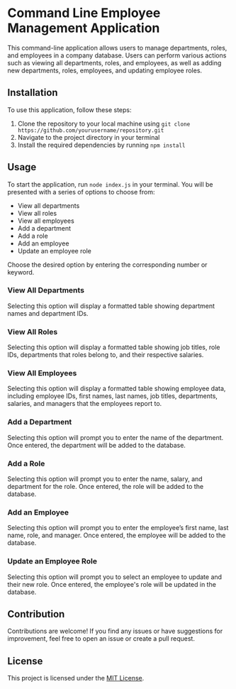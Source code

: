 # Command Line Employee Management Application

This command-line application allows users to manage departments, roles, and employees in a company database. Users can perform various actions such as viewing all departments, roles, and employees, as well as adding new departments, roles, employees, and updating employee roles.

## Installation

To use this application, follow these steps:

1. Clone the repository to your local machine using `git clone https://github.com/yourusername/repository.git`
2. Navigate to the project directory in your terminal
3. Install the required dependencies by running `npm install`

## Usage

To start the application, run `node index.js` in your terminal. You will be presented with a series of options to choose from:

- View all departments
- View all roles
- View all employees
- Add a department
- Add a role
- Add an employee
- Update an employee role

Choose the desired option by entering the corresponding number or keyword.

### View All Departments

Selecting this option will display a formatted table showing department names and department IDs.

### View All Roles

Selecting this option will display a formatted table showing job titles, role IDs, departments that roles belong to, and their respective salaries.

### View All Employees

Selecting this option will display a formatted table showing employee data, including employee IDs, first names, last names, job titles, departments, salaries, and managers that the employees report to.

### Add a Department

Selecting this option will prompt you to enter the name of the department. Once entered, the department will be added to the database.

### Add a Role

Selecting this option will prompt you to enter the name, salary, and department for the role. Once entered, the role will be added to the database.

### Add an Employee

Selecting this option will prompt you to enter the employee’s first name, last name, role, and manager. Once entered, the employee will be added to the database.

### Update an Employee Role

Selecting this option will prompt you to select an employee to update and their new role. Once entered, the employee's role will be updated in the database.

## Contribution

Contributions are welcome! If you find any issues or have suggestions for improvement, feel free to open an issue or create a pull request.

## License

This project is licensed under the [MIT License](https://opensource.org/licenses/MIT).
